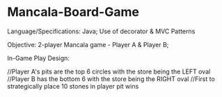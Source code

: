 # Mancala-Board-Game

Language/Specifications: Java; Use of decorator & MVC Patterns

Objective: 2-player Mancala game - Player A & Player B;

In-Game Play Design: 

//Player A's pits are the top 6 circles with the store being the LEFT oval
//Player B has the bottom 6 with the store being the RIGHT oval
//First to strategically place 10 stones in player pit wins
